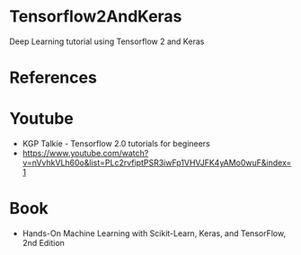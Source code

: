 # Tensorflow2AndKeras
Deep Learning tutorial using Tensorflow 2 and Keras

# References
# Youtube
- KGP Talkie - Tensorflow 2.0 tutorials for begineers
- https://www.youtube.com/watch?v=nVvhkVLh60o&list=PLc2rvfiptPSR3iwFp1VHVJFK4yAMo0wuF&index=1

# Book
- Hands-On Machine Learning with Scikit-Learn, Keras, and TensorFlow, 2nd Edition
